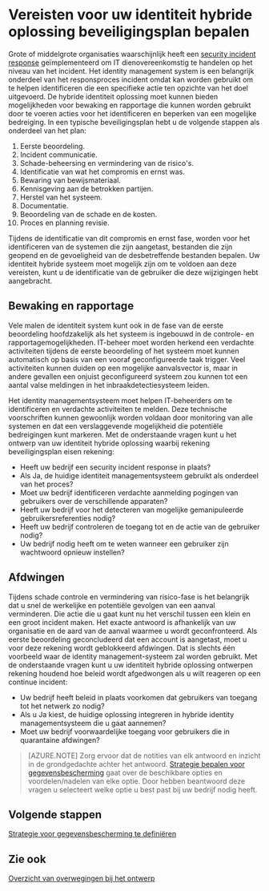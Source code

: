 
<properties
    pageTitle="Azure Active Directory hybride identiteit ontwerpoverwegingen - incident rResponse vereisten bepalen | Vereisten voor Microsoft Azure "
    description="Bepalen van de mogelijkheden voor bewaking en rapportage voor de oplossing van hybride identiteit die kan worden overgenomen door te voeren acties voor het identificeren en een mogelijke bedreigingen te verminderen"
    documentationCenter=""
    services="active-directory"
    authors="billmath"
    manager="femila"
    editor=""/>

<tags
    ms.service="active-directory"
    ms.devlang="na"
    ms.topic="article"
    ms.tgt_pltfrm="na"
    ms.workload="identity" 
    ms.date="08/08/2016"
    ms.author="billmath"/>

# <a name="determine-incident-response-requirements-for-your-hybrid-identity-solution"></a>Vereisten voor uw identiteit hybride oplossing beveiligingsplan bepalen

Grote of middelgrote organisaties waarschijnlijk heeft een [security incident response](https://technet.microsoft.com/library/cc700825.aspx) geïmplementeerd om IT dienovereenkomstig te handelen op het niveau van het incident. Het identity management system is een belangrijk onderdeel van het responsproces incident omdat kan worden gebruikt om te helpen identificeren die een specifieke actie ten opzichte van het doel uitgevoerd. De hybride identiteit oplossing moet kunnen bieden mogelijkheden voor bewaking en rapportage die kunnen worden gebruikt door te voeren acties voor het identificeren en beperken van een mogelijke bedreiging. In een typische beveiligingsplan hebt u de volgende stappen als onderdeel van het plan:

1.  Eerste beoordeling.
2.  Incident communicatie.
3.  Schade-beheersing en vermindering van de risico's.
4.  Identificatie van wat het compromis en ernst was.
5.  Bewaring van bewijsmateriaal.
6.  Kennisgeving aan de betrokken partijen.
7.  Herstel van het systeem.
8.  Documentatie.
9.  Beoordeling van de schade en de kosten.
10. Proces en planning revisie.

Tijdens de identificatie van dit compromis en ernst fase, worden voor het identificeren van de systemen die zijn aangetast, bestanden die zijn geopend en de gevoeligheid van de desbetreffende bestanden bepalen. Uw identiteit hybride systeem moet mogelijk zijn om te voldoen aan deze vereisten, kunt u de identificatie van de gebruiker die deze wijzigingen hebt aangebracht. 

## <a name="monitoring-and-reporting"></a>Bewaking en rapportage
Vele malen de identiteit system kunt ook in de fase van de eerste beoordeling hoofdzakelijk als het systeem is ingebouwd in de controle- en rapportagemogelijkheden. IT-beheer moet worden herkend een verdachte activiteiten tijdens de eerste beoordeling of het systeem moet kunnen automatisch op basis van een vooraf geconfigureerde taak trigger. Veel activiteiten kunnen duiden op een mogelijke aanvalsvector is, maar in andere gevallen een onjuist geconfigureerd systeem zou kunnen tot een aantal valse meldingen in het inbraakdetectiesysteem leiden. 

Het identity managementsysteem moet helpen IT-beheerders om te identificeren en verdachte activiteiten te melden. Deze technische voorschriften kunnen gewoonlijk worden voldaan door monitoring van alle systemen en dat een verslaggevende mogelijkheid die potentiële bedreigingen kunt markeren. Met de onderstaande vragen kunt u het ontwerp van uw identiteit hybride oplossing waarbij rekening beveiligingsplan eisen rekening:

- Heeft uw bedrijf een security incident response in plaats?
 - Als Ja, de huidige identiteit managementsysteem gebruikt als onderdeel van het proces?
- Moet uw bedrijf identificeren verdachte aanmelding pogingen van gebruikers over de verschillende apparaten?
- Heeft uw bedrijf voor het detecteren van mogelijke gemanipuleerde gebruikersreferenties nodig?
- Heeft uw bedrijf controleren de toegang tot en de actie van de gebruiker nodig?
- Uw bedrijf nodig heeft om te weten wanneer een gebruiker zijn wachtwoord opnieuw instellen?

## <a name="policy-enforcement"></a>Afdwingen

Tijdens schade controle en vermindering van risico-fase is het belangrijk dat u snel de werkelijke en potentiële gevolgen van een aanval verminderen. Die actie die u gaat kunt nu het verschil tussen een klein en een groot incident maken. Het exacte antwoord is afhankelijk van uw organisatie en de aard van de aanval waarmee u wordt geconfronteerd. Als eerste beoordeling geconcludeerd dat een account is aangetast, moet u voor deze rekening wordt geblokkeerd afdwingen. Dat is slechts één voorbeeld waar de identity management-systeem zal worden gebruikt. Met de onderstaande vragen kunt u uw identiteit hybride oplossing ontwerpen rekening houdend hoe beleid wordt afgedwongen als u wilt reageren op een continue incident:

- Uw bedrijf heeft beleid in plaats voorkomen dat gebruikers van toegang tot het netwerk zo nodig?
 - Als u Ja kiest, de huidige oplossing integreren in hybride identity managementsysteem die u gaat aannemen?
- Moet uw bedrijf voorwaardelijke toegang voor gebruikers die in quarantaine afdwingen? 
 
>[AZURE.NOTE]
Zorg ervoor dat de notities van elk antwoord en inzicht in de grondgedachte achter het antwoord. [Strategie bepalen voor gegevensbescherming](active-directory-hybrid-identity-design-considerations-data-protection-strategy.md) gaat over de beschikbare opties en voordelen/nadelen van elke optie.  Door hebben beantwoord deze vragen u selecteert welke optie u best past bij uw bedrijf nodig heeft.

## <a name="next-steps"></a>Volgende stappen
[Strategie voor gegevensbescherming te definiëren](active-directory-hybrid-identity-design-considerations-data-protection-strategy.md)

## <a name="see-also"></a>Zie ook
[Overzicht van overwegingen bij het ontwerp](active-directory-hybrid-identity-design-considerations-overview.md)
